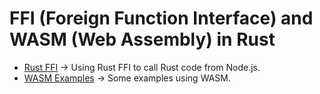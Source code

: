# FFI (Foreign Function Interface) and WASM (Web Assembly) in Rust

- [Rust FFI](./node-with-rust-ffi-napi/) -> Using Rust FFI to call Rust code from Node.js.
- [WASM Examples](./wasm-tests/) -> Some examples using WASM.